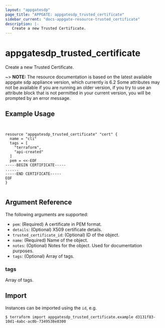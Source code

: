```yaml
---
layout: "appgatesdp"
page_title: "APPGATE: appgatesdp_trusted_certificate"
sidebar_current: "docs-appgate-resource-trusted_certificate"
description: |-
   Create a new Trusted Certificate.
---
```


# appgatesdp_trusted_certificate

Create a new Trusted Certificate.

~> **NOTE:**  The resource documentation is based on the latest available appgate sdp appliance version, which currently is 6.2
Some attributes may not be available if you are running an older version, if you try to use an attribute block that is not permitted in your current version, you will be prompted by an error message.


## Example Usage

```hcl


resource "appgatesdp_trusted_certificate" "cert" {
  name = "cli"
  tags = [
    "terraform",
    "api-created"
  ]
  pem = <<-EOF
-----BEGIN CERTIFICATE-----
......
-----END CERTIFICATE-----
EOF
}


```


## Argument Reference

The following arguments are supported:


* `pem`: (Required) A certificate in PEM format.
* `details`: (Optional) X509 certificate details.
* `trusted_certificate_id`: (Optional) ID of the object.
* `name`: (Required) Name of the object.
* `notes`: (Optional) Notes for the object. Used for documentation purposes.
* `tags`: (Optional) Array of tags.


### tags
Array of tags.




## Import

Instances can be imported using the `id`, e.g.

```
$ terraform import appgatesdp_trusted_certificate.example d3131f83-10d1-4abc-ac0b-7349538e8300
```
